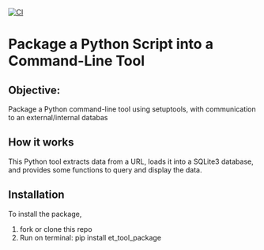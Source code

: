 [![CI](https://github.com/nogibjj/djl_mini_project_7/actions/workflows/cicd.yml/badge.svg)](https://github.com/nogibjj/djl_mini_project_7/actions/workflows/cicd.yml)

# Package a Python Script into a Command-Line Tool 

## Objective:
Package a Python command-line tool using setuptools, with communication to an external/internal databas

## How it works 
This Python tool extracts data from a URL, loads it into a SQLite3 database, and provides some functions to query and display the data. 

## Installation
To install the package,
1. fork or clone this repo 
2. Run on terminal: pip install et_tool_package
